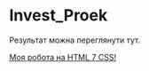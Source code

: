 # Invest_Proek

Результат можна переглянути тут.

[Моя робота на HTML 7 CSS!](https://makarenkovs.github.io/Invest_Proek/)
